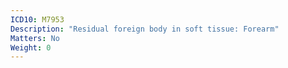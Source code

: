 ```yaml
---
ICD10: M7953
Description: "Residual foreign body in soft tissue: Forearm"
Matters: No
Weight: 0
---
```


